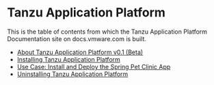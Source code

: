 # Tanzu Application Platform

This is the table of contents from which the Tanzu Application Platform Documentation site on docs.vmware.com is built.

- [About Tanzu Application Platform v0.1 (Beta)](overview.md)
- [Installing Tanzu Application Platform](install.md)
- [Use Case: Install and Deploy the Spring Pet Clinic App](use-case.md)
- [Uninstalling Tanzu Application Platform](uninstall.md)
